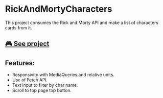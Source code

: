 # RickAndMortyCharacters
This project consumes the Rick and Morty API and make a list of characters cards from it.

## [🎮 See project](https://abnerwillclefy.github.io/RickAndMortyCharacters/)

## Features:
- Responsivity with MediaQueries and relative units.
- Use of Fetch API.
- Text input to filter by char name.
- Scroll to top page top button.
